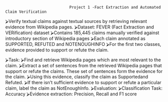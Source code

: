                                 Project 1 -Fact Extraction and Automated Claim Verification
                                
⮚Verify textual claims against textual sources by retrieving relevant evidence from Wikipedia pages.
⮚Dataset: FEVER (Fact Extraction and VERification) dataset
⮚Contains 185,445 claims manually verified against introductory section of Wikipedia pages
⮚Each claim annotated as SUPPORTED, REFUTED and NOTENOUGHINFO
⮚For the first two classes, evidence provided to support or refute the claim.


⮚Task:
⮚Find and retrieve Wikipedia pages which are most relevant to the claim.
⮚Extract a set of sentences from the retrieved Wikipedia pages that support or refute the claims. These set of sentences form the evidence for the claim.
⮚Using this evidence, classify the claim as Supportedand Refuted.
⮚If there isn’t sufficient evidence to support or refute a particular claim, label the claim as NotEnoughInfo.
⮚Evaluation:
⮚Classification Task: Accuracy
⮚Evidence extraction: Precision, Recall and F1 score



